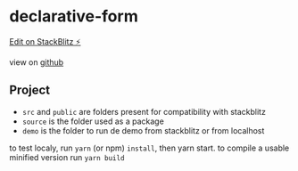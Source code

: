 # declarative-form

[Edit on StackBlitz ⚡️](https://stackblitz.com/edit/declarative-form)

view on [github](https://github.com/zeachco/declarative-form)

## Project

- `src` and `public` are folders present for compatibility with stackblitz
- `source` is the folder used as a package
- `demo` is the folder to run de demo from stackblitz or from localhost

to test localy, run `yarn` (or npm) `install`, then yarn start.
to compile a usable minified version run `yarn build`
